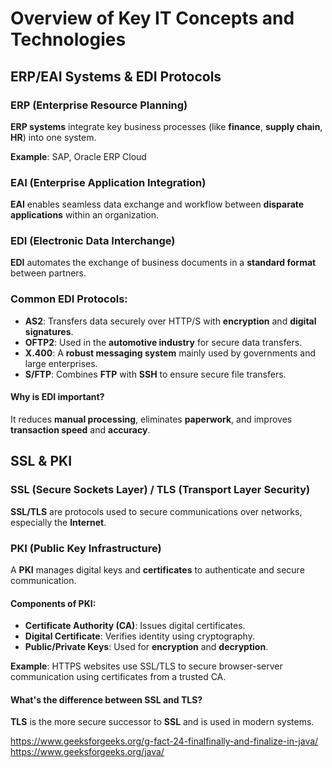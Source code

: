 # Overview of Key IT Concepts and Technologies

## ERP/EAI Systems & EDI Protocols

### ERP (Enterprise Resource Planning)
**ERP systems** integrate key business processes (like **finance**, **supply chain**, **HR**) into one system.

**Example**: SAP, Oracle ERP Cloud

### EAI (Enterprise Application Integration)
**EAI** enables seamless data exchange and workflow between **disparate applications** within an organization.

### EDI (Electronic Data Interchange)
**EDI** automates the exchange of business documents in a **standard format** between partners.

### Common EDI Protocols:
- **AS2**: Transfers data securely over HTTP/S with **encryption** and **digital signatures**.
- **OFTP2**: Used in the **automotive industry** for secure data transfers.
- **X.400**: A **robust messaging system** mainly used by governments and large enterprises.
- **S/FTP**: Combines **FTP** with **SSH** to ensure secure file transfers.

#### Why is EDI important?
It reduces **manual processing**, eliminates **paperwork**, and improves **transaction speed** and **accuracy**.

## SSL & PKI

### SSL (Secure Sockets Layer) / TLS (Transport Layer Security)
**SSL/TLS** are protocols used to secure communications over networks, especially the **Internet**.

### PKI (Public Key Infrastructure)
A **PKI** manages digital keys and **certificates** to authenticate and secure communication.

#### Components of PKI:
- **Certificate Authority (CA)**: Issues digital certificates.
- **Digital Certificate**: Verifies identity using cryptography.
- **Public/Private Keys**: Used for **encryption** and **decryption**.

**Example**: HTTPS websites use SSL/TLS to secure browser-server communication using certificates from a trusted CA.

#### What's the difference between SSL and TLS?
**TLS** is the more secure successor to **SSL** and is used in modern systems.



https://www.geeksforgeeks.org/g-fact-24-finalfinally-and-finalize-in-java/
https://www.geeksforgeeks.org/java/